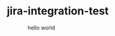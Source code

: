 # jira-integration-test

<!DOCTYPE html> 
<html lang="en"> 
<head>     
    <meta charset="UTF-8">     
    <title>DCV - IT-Projektmanager 2024</title> 
</head> 
<body>     
    hello world 
</body> 
</html>

